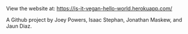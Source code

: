 View the website at: https://is-it-vegan-hello-world.herokuapp.com/

A Github project by Joey Powers, Isaac Stephan, Jonathan Maskew, and Jaun Diaz.
